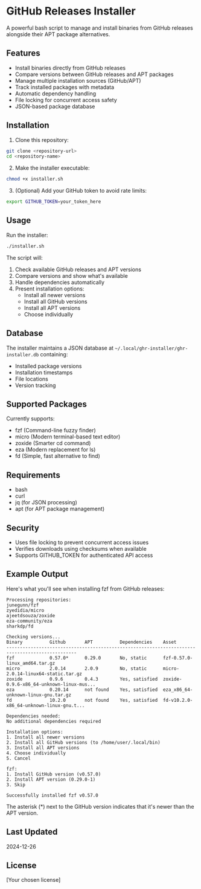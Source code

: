 # GitHub Releases Installer

A powerful bash script to manage and install binaries from GitHub releases alongside their APT package alternatives.

## Features

- Install binaries directly from GitHub releases
- Compare versions between GitHub releases and APT packages
- Manage multiple installation sources (GitHub/APT)
- Track installed packages with metadata
- Automatic dependency handling
- File locking for concurrent access safety
- JSON-based package database

## Installation

1. Clone this repository:
```bash
git clone <repository-url>
cd <repository-name>
```

2. Make the installer executable:
```bash
chmod +x installer.sh
```

3. (Optional) Add your GitHub token to avoid rate limits:
```bash
export GITHUB_TOKEN=your_token_here
```

## Usage

Run the installer:
```bash
./installer.sh
```

The script will:
1. Check available GitHub releases and APT versions
2. Compare versions and show what's available
3. Handle dependencies automatically
4. Present installation options:
   - Install all newer versions
   - Install all GitHub versions
   - Install all APT versions
   - Choose individually
   
## Database

The installer maintains a JSON database at `~/.local/ghr-installer/ghr-installer.db` containing:
- Installed package versions
- Installation timestamps
- File locations
- Version tracking

## Supported Packages

Currently supports:
- fzf (Command-line fuzzy finder)
- micro (Modern terminal-based text editor)
- zoxide (Smarter cd command)
- eza (Modern replacement for ls)
- fd (Simple, fast alternative to find)

## Requirements

- bash
- curl
- jq (for JSON processing)
- apt (for APT package management)

## Security

- Uses file locking to prevent concurrent access issues
- Verifies downloads using checksums when available
- Supports GITHUB_TOKEN for authenticated API access

## Example Output

Here's what you'll see when installing fzf from GitHub releases:

```
Processing repositories:
junegunn/fzf
zyedidia/micro
ajeetdsouza/zoxide
eza-community/eza
sharkdp/fd

Checking versions...
Binary          Github       APT          Dependencies    Asset                                   
------------------------------------------------------------------------------------------------
fzf             0.57.0*      0.29.0       No, static      fzf-0.57.0-linux_amd64.tar.gz           
micro           2.0.14       2.0.9        No, static      micro-2.0.14-linux64-static.tar.gz      
zoxide          0.9.6        0.4.3        Yes, satisfied  zoxide-0.9.6-x86_64-unknown-linux-mus...
eza             0.20.14      not found    Yes, satisfied  eza_x86_64-unknown-linux-gnu.tar.gz     
fd              10.2.0       not found    Yes, satisfied  fd-v10.2.0-x86_64-unknown-linux-gnu.t...

Dependencies needed:
No additional dependencies required

Installation options:
1. Install all newer versions
2. Install all GitHub versions (to /home/user/.local/bin)
3. Install all APT versions
4. Choose individually
5. Cancel

fzf:
1. Install GitHub version (v0.57.0)
2. Install APT version (0.29.0-1)
3. Skip

Successfully installed fzf v0.57.0
```

The asterisk (*) next to the GitHub version indicates that it's newer than the APT version.

## Last Updated

2024-12-26

## License

[Your chosen license]

